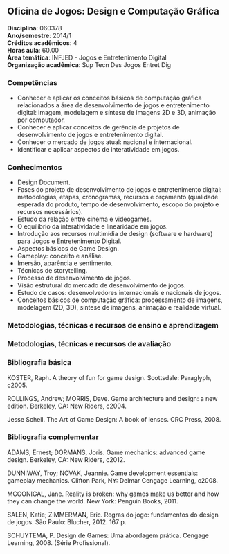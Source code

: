 ## Oficina de Jogos: Design e Computação Gráfica

**Disciplina**:   060378  
**Ano/semestre**:  2014/1  
**Créditos acadêmicos**: 4  
**Horas aula**: 60.00  
**Área temática**:  INFJED - Jogos e Entretenimento Digital  
**Organização acadêmica**: Sup Tecn Des Jogos Entret Dig  

### Competências

* Conhecer e aplicar os conceitos básicos de computação gráfica relacionados a área de desenvolvimento de jogos e entretenimento digital: imagem, modelagem e síntese de imagens 2D e 3D, animação por computador.
* Conhecer e aplicar conceitos de gerência de projetos de desenvolvimento de jogos e entretenimento digital.
* Conhecer o mercado de jogos atual: nacional e internacional.
* Identificar e aplicar aspectos de interatividade em jogos.


### Conhecimentos

* Design Document.
* Fases do projeto de desenvolvimento de jogos e entretenimento digital: metodologias, etapas, cronogramas, recursos e orçamento (qualidade esperada do produto, tempo de desenvolvimento, escopo do projeto e recursos necessários).
* Estudo da relação entre cinema e videogames.
* O equilíbrio da interatividade e linearidade em jogos.
* Introdução aos recursos multimídia de design (software e hardware) para Jogos e Entretenimento Digital.
* Aspectos básicos de Game Design.
* Gameplay: conceito e análise.
* Imersão, aparência e sentimento.
* Técnicas de storytelling. 
* Processo de desenvolvimento de jogos. 
* Visão estrutural do mercado de desenvolvimento de jogos.
* Estudo de casos: desenvolvedores internacionais e nacionais de jogos.
* Conceitos básicos de computação gráfica: processamento de imagens, modelagem (2D, 3D), síntese de imagens, animação e realidade virtual.


### Metodologias, técnicas e recursos de ensino e aprendizagem

### Metodologias, técnicas e recursos de avaliação

### Bibliografia básica

KOSTER, Raph. A theory of fun for game design. Scottsdale: Paraglyph, c2005.

ROLLINGS, Andrew; MORRIS, Dave. Game architecture and design: a new edition. Berkeley, CA: New Riders, c2004.

Jesse Schell. The Art of Game Design: A book of lenses. CRC Press, 2008.


### Bibliografia complementar

ADAMS, Ernest; DORMANS, Joris. Game mechanics: advanced game design. Berkeley, CA: New Riders, c2012.

DUNNIWAY, Troy; NOVAK, Jeannie. Game development essentials: gameplay mechanics. Clifton Park, NY: Delmar Cengage Learning, c2008.

MCGONIGAL, Jane. Reality is broken: why games make us better and how they can change the world. New York: Penguin Books, 2011.

SALEN, Katie; ZIMMERMAN, Eric. Regras do jogo: fundamentos do design de jogos. São Paulo: Blucher, 2012. 167 p.

SCHUYTEMA, P. Design de Games: Uma abordagem prática. Cengage Learning, 2008. (Série Profissional).